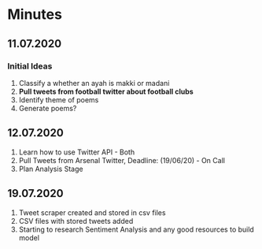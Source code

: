 # Minutes

## 11.07.2020

### Initial Ideas

1. Classify a whether an ayah is makki or madani
2. **Pull tweets from football twitter about football clubs**
3. Identify theme of poems
4. Generate poems?

## 12.07.2020

1. Learn how to use Twitter API - Both
2. Pull Tweets from Arsenal Twitter, Deadline: (19/06/20) - On Call
3. Plan Analysis Stage

## 19.07.2020

1. Tweet scraper created and stored in csv files
2. CSV files with stored tweets added
3. Starting to research Sentiment Analysis and any good resources to build model
